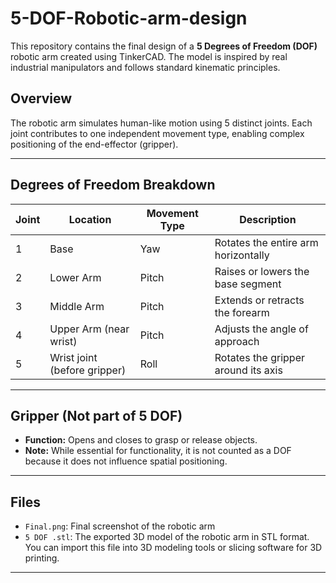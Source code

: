 # 5-DOF-Robotic-arm-design

This repository contains the final design of a **5 Degrees of Freedom (DOF)** robotic arm created using TinkerCAD. The model is inspired by real industrial manipulators and follows standard kinematic principles.

## Overview

The robotic arm simulates human-like motion using 5 distinct joints. Each joint contributes to one independent movement type, enabling complex positioning of the end-effector (gripper).

---

## Degrees of Freedom Breakdown

| Joint | Location                     | Movement Type | Description                        |
|-------|------------------------------|----------------|------------------------------------|
| 1     | Base                         | Yaw            | Rotates the entire arm horizontally |
| 2     | Lower Arm                    | Pitch          | Raises or lowers the base segment |
| 3     | Middle Arm                   | Pitch          | Extends or retracts the forearm   |
| 4     | Upper Arm (near wrist)       | Pitch          | Adjusts the angle of approach     |
| 5     | Wrist joint (before gripper) | Roll           | Rotates the gripper around its axis |

---

## Gripper (Not part of 5 DOF)

- **Function:** Opens and closes to grasp or release objects.
- **Note:** While essential for functionality, it is not counted as a DOF because it does not influence spatial positioning.

---

## Files

- `Final.png`: Final screenshot of the robotic arm
- `5 DOF .stl`: The exported 3D model of the robotic arm in STL format. You can import this file into 3D modeling tools or slicing software for 3D printing.

---

